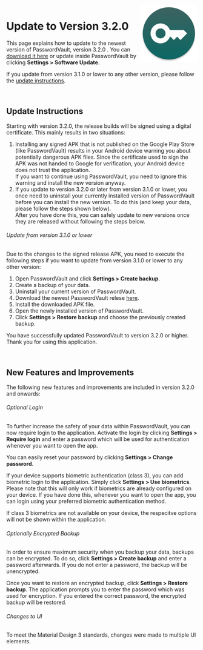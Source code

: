 <img src="../img/icon.png" height="150" align="right">

# Update to Version 3.2.0
This page explains how to update to the newest version of PasswordVault, version 3.2.0 . You can [download it here](https://github.com/Christian-2003/password-vault/releases/tag/v3.2.0) or update inside PasswordVault by clicking **Settings > Software Update**.

If you update from version 3.1.0 or lower to any other version, please follow the [update instructions](#update-from-version-310-or-lower).

<br>

## Update Instructions
Starting with version 3.2.0, the release builds will be signed using a digital certificate. This mainly results in two situations:

1. Installing any signed APK that is not published on the Google Play Store (like PasswordVault) results in your Android device warning you about potentially dangerous APK files. Since the certificate used to sign the APK was not handed to Google for verification, your Android device does not trust the application.  
If you want to continue using PasswordVault, you need to ignore this warning and install the new version anyway.
2. If you update to version 3.2.0 or later from version 3.1.0 or lower, you once need to uninstall your currently installed version of PasswordVault before you can install the new version. To do this (and keep your data, please follow the steps shown below).  
After you have done this, you can safely update to new versions once they are released without following the steps below.

###### Update from version 3.1.0 or lower
Due to the changes to the signed release APK, you need to execute the following steps if you want to update from version 3.1.0 or lower to any other version:

1. Open PasswordVault and click **Settings > Create backup**.
2. Create a backup of your data.
3. Uninstall your current version of PasswordVault.
4. Download the newest PasswordVault relese [here](https://github.com/Christian-2003/password-vault/releases/latest).
5. Install the downloaded APK file.
6. Open the newly installed version of PasswordVault.
7. Click **Settings > Restore backup** and choose the previously created backup.

You have successfully updated PasswordVault to version 3.2.0 or higher. Thank you for using this application.

<br>

## New Features and Improvements
The following new features and improvements are included in version 3.2.0 and onwards:

###### Optional Login
To further increase the safety of your data within PasswordVault, you can now require login to the application. Activate the login by clicking **Settings > Require login** and enter a password which will be used for authentication whenever you want to open the app.

You can easily reset your password by clicking **Settings > Change password**.

If your device supports biometric authentication (class 3), you can add biometric login to the application. Simply click **Settings > Use biometrics**. Please note that this will only work if biometrics are already configured on your device. If you have done this, whenever you want to open the app, you can login using your preferred biometric authentication method.

If class 3 biometrics are not available on your device, the respecitve options will not be shown within the application.


###### Optionally Encrypted Backup
In order to ensure maximum security when you backup your data, backups can be encrypted. To do so, click **Settings > Create backup** and enter a password afterwards. If you do not enter a password, the backup will be unencrypted.

Once you want to restore an encrypted backup, click **Settings > Restore backup**. The application prompts you to enter the password which was used for encryption. If you entered the correct password, the encrypted backup will be restored.


###### Changes to UI
To meet the Material Design 3 standards, changes were made to multiple UI elements.
